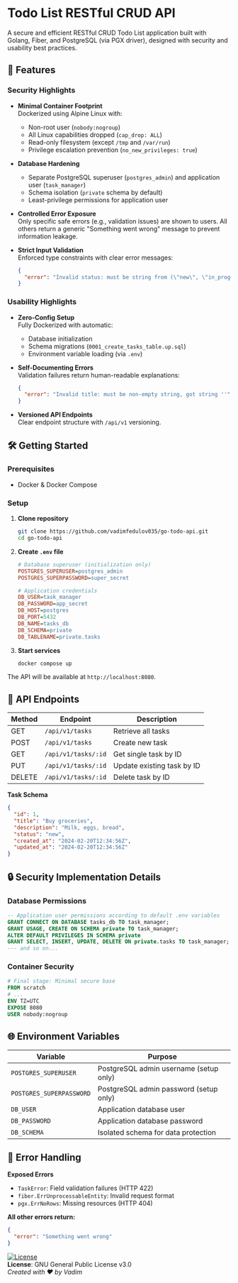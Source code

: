 # Todo List RESTful CRUD API

A secure and efficient RESTful CRUD Todo List application built with Golang, Fiber, and PostgreSQL (via PGX driver), designed with security and usability best practices.

## 🚀 Features

### Security Highlights
- **Minimal Container Footprint**  
  Dockerized using Alpine Linux with:
  - Non-root user (`nobody:nogroup`)
  - All Linux capabilities dropped (`cap_drop: ALL`)
  - Read-only filesystem (except `/tmp` and `/var/run`)
  - Privilege escalation prevention (`no_new_privileges: true`)

- **Database Hardening**  
  - Separate PostgreSQL superuser (`postgres_admin`) and application user (`task_manager`)
  - Schema isolation (`private` schema by default)
  - Least-privilege permissions for application user

- **Controlled Error Exposure**  
  Only specific safe errors (e.g., validation issues) are shown to users. All others return a generic "Something went wrong" message to prevent information leakage.

- **Strict Input Validation**  
  Enforced type constraints with clear error messages:
  ```json
  {
    "error": "Invalid status: must be string from (\"new\", \"in_progress\", \"done\"), got string 'pending'"
  }
  ```

### Usability Highlights
- **Zero-Config Setup**  
  Fully Dockerized with automatic:
  - Database initialization
  - Schema migrations (`0001_create_tasks_table.up.sql`)
  - Environment variable loading (via `.env`)

- **Self-Documenting Errors**  
  Validation failures return human-readable explanations:
  ```json
  {
    "error": "Invalid title: must be non-empty string, got string ''"
  }
  ```

- **Versioned API Endpoints**  
  Clear endpoint structure with `/api/v1` versioning.

## 🛠️ Getting Started

### Prerequisites
- Docker & Docker Compose

### Setup
1. **Clone repository**
   ```bash
   git clone https://github.com/vadimfedulov035/go-todo-api.git
   cd go-todo-api
   ```

2. **Create `.env` file**
   ```ini
   # Database superuser (initialization only)
   POSTGRES_SUPERUSER=postgres_admin
   POSTGRES_SUPERPASSWORD=super_secret

   # Application credentials
   DB_USER=task_manager
   DB_PASSWORD=app_secret
   DB_HOST=postgres
   DB_PORT=5432
   DB_NAME=tasks_db
   DB_SCHEMA=private
   DB_TABLENAME=private.tasks
   ```

3. **Start services**
   ```bash
   docker compose up
   ```

The API will be available at `http://localhost:8080`.

## 📡 API Endpoints

| Method | Endpoint                | Description                     |
|--------|-------------------------|---------------------------------|
| GET    | `/api/v1/tasks`         | Retrieve all tasks              |
| POST   | `/api/v1/tasks`         | Create new task                 |
| GET    | `/api/v1/tasks/:id`     | Get single task by ID           |
| PUT    | `/api/v1/tasks/:id`     | Update existing task by ID      |
| DELETE | `/api/v1/tasks/:id`     | Delete task by ID               |

**Task Schema**
```json
{
  "id": 1,
  "title": "Buy groceries",
  "description": "Milk, eggs, bread",
  "status": "new",
  "created_at": "2024-02-20T12:34:56Z",
  "updated_at": "2024-02-20T12:34:56Z"
}
```

## 🔒 Security Implementation Details

### Database Permissions
```sql
-- Application user permissions according to default .env variables
GRANT CONNECT ON DATABASE tasks_db TO task_manager;
GRANT USAGE, CREATE ON SCHEMA private TO task_manager;
ALTER DEFAULT PRIVILEGES IN SCHEMA private
GRANT SELECT, INSERT, UPDATE, DELETE ON private.tasks TO task_manager;
--- and so on...
```

### Container Security
```dockerfile
# Final stage: Minimal secure base
FROM scratch
# ...
ENV TZ=UTC
EXPOSE 8080
USER nobody:nogroup
```

## 🌐 Environment Variables

| Variable                 | Purpose                                  |
|--------------------------|------------------------------------------|
| `POSTGRES_SUPERUSER`     | PostgreSQL admin username (setup only)   |
| `POSTGRES_SUPERPASSWORD` | PostgreSQL admin password (setup only)   |
| `DB_USER`                | Application database user                |
| `DB_PASSWORD`            | Application database password            |
| `DB_SCHEMA`              | Isolated schema for data protection      |

## 🛑 Error Handling

**Exposed Errors**
- `TaskError`: Field validation failures (HTTP 422)
- `fiber.ErrUnprocessableEntity`: Invalid request format
- `pgx.ErrNoRows`: Missing resources (HTTP 404)

**All other errors return:**
```json
{
  "error": "Something went wrong"
}
```

[![License](https://img.shields.io/badge/license-GPLv3-blue.svg)](#)  
**License**: GNU General Public License v3.0  
*Created with ❤️ by Vadim*
